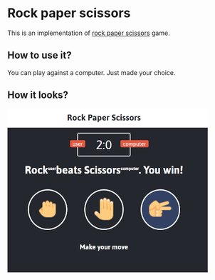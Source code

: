 # Rock paper scissors

This is an implementation of [rock paper scissors](https://en.wikipedia.org/wiki/Rock_paper_scissors) game.

## How to use it? 

You can play against a computer. Just made your choice.

## How it looks? 

![In action](images/screenshot.png)